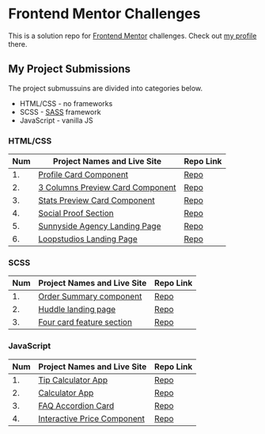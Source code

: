# Frontend Mentor Challenges

This is a solution repo for [Frontend Mentor](https://www.frontendmentor.io/) challenges. Check out [my profile](https://www.frontendmentor.io/profile/victoriacheng15) there.

## My Project Submissions

The project submussuins are divided into categories below.

- HTML/CSS - no frameworks
- SCSS - [SASS](https://sass-lang.com/) framework
- JavaScript - vanilla JS

### HTML/CSS

| Num | Project Names and Live Site                                                                                                       | Repo Link                                                                                                       |
| --- | --------------------------------------------------------------------------------------------------------------------------------- | --------------------------------------------------------------------------------------------------------------- |
| 1.  | [Profile Card Component](https://victoriacheng15.github.io/frontend-mentor-challenges/profile-card-component/)                    | [Repo](https://github.com/victoriacheng15/frontend-mentor-challenges/tree/main/profile-card-component)          |
| 2.  | [3 Columns Preview Card Component](https://victoriacheng15.github.io/frontend-mentor-challenges/3-column-preview-card-component/) | [Repo](https://github.com/victoriacheng15/frontend-mentor-challenges/tree/main/3-column-preview-card-component) |
| 3.  | [Stats Preview Card Component](https://victoriacheng15.github.io/frontend-mentor-challenges/stats-preview-card-component/)        | [Repo](https://github.com/victoriacheng15/frontend-mentor-challenges/tree/main/stats-preview-card-component)    |
| 4.  | [Social Proof Section](https://victoriacheng15.github.io/frontend-mentor-challenges/social-proof-section/)                        | [Repo](https://github.com/victoriacheng15/frontend-mentor-challenges/tree/main/social-proof-section)            |
| 5.  | [Sunnyside Agency Landing Page](https://victoriacheng15.github.io/frontend-mentor-challenges/sunnyside-agency-landing-page/)      | [Repo](https://github.com/victoriacheng15/frontend-mentor-challenges/tree/main/sunnyside-agency-landing-page)   |
| 6.  | [Loopstudios Landing Page](https://victoriacheng15.github.io/frontend-mentor-challenges/loopstudios-landing-page)                 | [Repo](https://github.com/victoriacheng15/frontend-mentor-challenges/tree/main/loopstudios-landing-page)        |

### SCSS

| Num | Project Names and Live Site                                                                                                               | Repo Link                                                                                                                            |
| --- | ----------------------------------------------------------------------------------------------------------------------------------------- | ------------------------------------------------------------------------------------------------------------------------------------ |
| 1.  | [Order Summary component](https://victoriacheng15.github.io/frontend-mentor-challenges/order-summary-component/)                          | [Repo](https://github.com/victoriacheng15/frontend-mentor-challenges/tree/main/order-summary-component)                              |
| 2.  | [Huddle landing page](https://victoriacheng15.github.io/frontend-mentor-challenges/huddle-landing-page-with-single-introductory-section/) | [Repo](https://github.com/victoriacheng15/frontend-mentor-challenges/tree/main/huddle-landing-page-with-single-introductory-section) |
| 3.  | [Four card feature section](https://victoriacheng15.github.io/frontend-mentor-challenges/four-card-feature-section/)                      | [Repo](https://github.com/victoriacheng15/frontend-mentor-challenges/tree/main/four-card-feature-section)                            |
                              

### JavaScript

| Num | Project Names and Live Site                                                                            | Repo Link                                                                                          |
| --- | ------------------------------------------------------------------------------------------------------ | -------------------------------------------------------------------------------------------------- |
| 1.  | [Tip Calculator App](https://victoriacheng15.github.io/frontend-mentor-challenges/tip-calculator-app/) | [Repo](https://github.com/victoriacheng15/frontend-mentor-challenges/tree/main/tip-calculator-app) |
| 2.  | [Calculator App](https://victoriacheng15.github.io/frontend-mentor-challenges/calculator-app/)         | [Repo](https://github.com/victoriacheng15/frontend-mentor-challenges/tree/main/calculator-app)     |
| 3.  | [FAQ Accordion Card](https://victoriacheng15.github.io/frontend-mentor-challenges/faq-accordion-card)  | [Repo](https://github.com/victoriacheng15/frontend-mentor-challenges/tree/main/faq-accordion-card) |
| 4.  | [Interactive Price Component](https://victoriacheng15.github.io/frontend-mentor-challenges/interactive-pricing-component/)  | [Repo](https://github.com/victoriacheng15/frontend-mentor-challenges/tree/main/interactive-pricing-component) |

